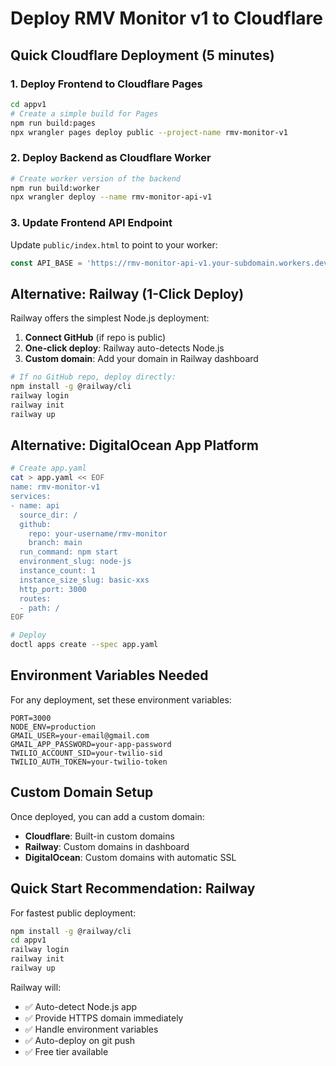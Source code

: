 # Deploy RMV Monitor v1 to Cloudflare

## Quick Cloudflare Deployment (5 minutes)

### 1. Deploy Frontend to Cloudflare Pages
```bash
cd appv1
# Create a simple build for Pages
npm run build:pages
npx wrangler pages deploy public --project-name rmv-monitor-v1
```

### 2. Deploy Backend as Cloudflare Worker
```bash
# Create worker version of the backend
npm run build:worker
npx wrangler deploy --name rmv-monitor-api-v1
```

### 3. Update Frontend API Endpoint
Update `public/index.html` to point to your worker:
```javascript
const API_BASE = 'https://rmv-monitor-api-v1.your-subdomain.workers.dev';
```

## Alternative: Railway (1-Click Deploy)

Railway offers the simplest Node.js deployment:

1. **Connect GitHub** (if repo is public)
2. **One-click deploy**: Railway auto-detects Node.js
3. **Custom domain**: Add your domain in Railway dashboard

```bash
# If no GitHub repo, deploy directly:
npm install -g @railway/cli
railway login
railway init
railway up
```

## Alternative: DigitalOcean App Platform

```bash
# Create app.yaml
cat > app.yaml << EOF
name: rmv-monitor-v1
services:
- name: api
  source_dir: /
  github:
    repo: your-username/rmv-monitor
    branch: main
  run_command: npm start
  environment_slug: node-js
  instance_count: 1
  instance_size_slug: basic-xxs
  http_port: 3000
  routes:
  - path: /
EOF

# Deploy
doctl apps create --spec app.yaml
```

## Environment Variables Needed

For any deployment, set these environment variables:
```
PORT=3000
NODE_ENV=production
GMAIL_USER=your-email@gmail.com
GMAIL_APP_PASSWORD=your-app-password
TWILIO_ACCOUNT_SID=your-twilio-sid
TWILIO_AUTH_TOKEN=your-twilio-token
```

## Custom Domain Setup

Once deployed, you can add a custom domain:
- **Cloudflare**: Built-in custom domains
- **Railway**: Custom domains in dashboard  
- **DigitalOcean**: Custom domains with automatic SSL

## Quick Start Recommendation: Railway

For fastest public deployment:
```bash
npm install -g @railway/cli
cd appv1
railway login
railway init
railway up
```

Railway will:
- ✅ Auto-detect Node.js app
- ✅ Provide HTTPS domain immediately  
- ✅ Handle environment variables
- ✅ Auto-deploy on git push
- ✅ Free tier available